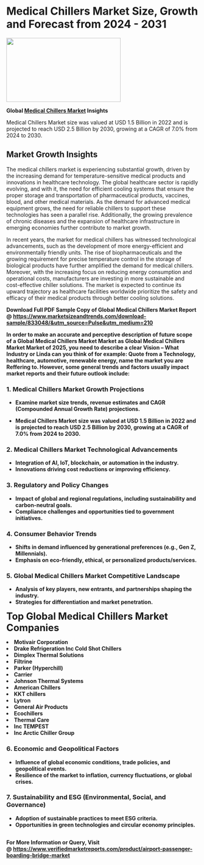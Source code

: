 <H1>Medical Chillers Market Size, Growth and Forecast from 2024 - 2031</H1><img class="aligncenter size-medium wp-image-584254" src="https://thirdeyenews.in/wp-content/uploads/2024/09/Global-Market-Research-300x168.jpeg" alt="" width="300" height="168" /><p><strong>Global&nbsp;<a href="https://www.marketsizeandtrends.com/download-sample/833048/&amp;utm_source=Pulse&amp;utm_medium=210">Medical Chillers Market</a> Insights</strong></p><p>Medical Chillers Market size was valued at USD 1.5 Billion in 2022 and is projected to reach USD 2.5 Billion by 2030, growing at a CAGR of 7.0% from 2024 to 2030.</p><p><h2>Market Growth Insights</h2> <p>The medical chillers market is experiencing substantial growth, driven by the increasing demand for temperature-sensitive medical products and innovations in healthcare technology. The global healthcare sector is rapidly evolving, and with it, the need for efficient cooling systems that ensure the proper storage and transportation of pharmaceutical products, vaccines, blood, and other medical materials. As the demand for advanced medical equipment grows, the need for reliable chillers to support these technologies has seen a parallel rise. Additionally, the growing prevalence of chronic diseases and the expansion of healthcare infrastructure in emerging economies further contribute to market growth.</p> <p><strong></strong></p> <p>In recent years, the market for medical chillers has witnessed technological advancements, such as the development of more energy-efficient and environmentally friendly units. The rise of biopharmaceuticals and the growing requirement for precise temperature control in the storage of biological products have further amplified the demand for medical chillers. Moreover, with the increasing focus on reducing energy consumption and operational costs, manufacturers are investing in more sustainable and cost-effective chiller solutions. The market is expected to continue its upward trajectory as healthcare facilities worldwide prioritize the safety and efficacy of their medical products through better cooling solutions.</p> <p><strong></p><p><span class=""><strong>Download Full PDF Sample Copy of Global Medical Chillers Market Report</strong> @ <a href="https://www.marketsizeandtrends.com/download-sample/833048/&amp;utm_source=Pulse&amp;utm_medium=210" target="_blank">https://www.marketsizeandtrends.com/download-sample/833048/&amp;utm_source=Pulse&amp;utm_medium=210</a></span></p><p>In order to make an accurate and perceptive description of future scope of a Global&nbsp;Medical Chillers Market Market as Global&nbsp;Medical Chillers Market Market of 2025, you need to describe a clear Vision &ndash; What Industry or Linda can you think of for example: Quote from a Technology, healthcare, automotive, renewable energy, name the market you are Reffering to. However, some general trends and factors usually impact market reports and their future outlook include:</p><h3>1.&nbsp;<strong>Medical Chillers Market Growth Projections</strong></h3><ul><li>Examine market size trends, revenue estimates and CAGR (Compounded Annual Growth Rate) projections.</li><li><p>Medical Chillers Market size was valued at USD 1.5 Billion in 2022 and is projected to reach USD 2.5 Billion by 2030, growing at a CAGR of 7.0% from 2024 to 2030.</p></li></ul><h3>2.&nbsp;<strong>Medical Chillers Market Technological Advancements</strong></h3><ul><li>Integration of AI, IoT, blockchain, or automation in the industry.</li><li>Innovations driving cost reductions or improving efficiency.</li></ul><h3>3.&nbsp;<strong>Regulatory and Policy Changes</strong></h3><ul><li>Impact of global and regional regulations, including sustainability and carbon-neutral goals.</li><li>Compliance challenges and opportunities tied to government initiatives.</li></ul><h3>4.&nbsp;<strong>Consumer Behavior Trends</strong></h3><ul><li>Shifts in demand influenced by generational preferences (e.g., Gen Z, Millennials).</li><li>Emphasis on eco-friendly, ethical, or personalized products/services.</li></ul><h3>5.&nbsp;<strong>Global Medical Chillers Market Competitive Landscape</strong></h3><ul><li>Analysis of key players, new entrants, and partnerships shaping the industry.</li><li>Strategies for differentiation and market penetration.</li></ul><p data-pm-slice="1 1 []"><span style="color: inherit; font-family: inherit; font-size: 25px;">Top Global Medical Chillers Market Companies</span></p><div class="" data-test-id=""><p><li>Motivair Corporation</li><li> Drake Refrigeration Inc Cold Shot Chillers</li><li> Dimplex Thermal Solutions</li><li> Filtrine</li><li> Parker (Hyperchill)</li><li> Carrier</li><li> Johnson Thermal Systems</li><li> American Chillers</li><li> KKT chillers</li><li> Lytron</li><li> General Air Products</li><li> Ecochillers</li><li> Thermal Care</li><li> Inc TEMPEST</li><li> Inc Arctic Chiller Group</li></p></div><h3>6.&nbsp;<strong>Economic and Geopolitical Factors</strong></h3><ul><li>Influence of global economic conditions, trade policies, and geopolitical events.</li><li>Resilience of the market to inflation, currency fluctuations, or global crises.</li></ul><h3>7.&nbsp;<strong>Sustainability and ESG (Environmental, Social, and Governance)</strong></h3><ul><li>Adoption of sustainable practices to meet ESG criteria.</li><li>Opportunities in green technologies and circular economy principles.</li></ul><h2><strong style="font-size: 14px;">For More Information or Query, Visit @&nbsp;</strong><a style="background-color: #ffffff; font-size: 14px;" href="https://www.marketsizeandtrends.com/report/medical-chillers-market/" target="_blank">https://www.verifiedmarketreports.com/product/airport-passenger-boarding-bridge-market</a></h2>
